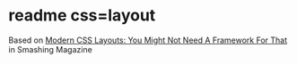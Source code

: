 # readme css=layout

Based on [Modern CSS Layouts: You Might Not Need A Framework For That](https://www.smashingmagazine.com/2024/05/modern-css-layouts-no-framework-needed/) in Smashing Magazine
